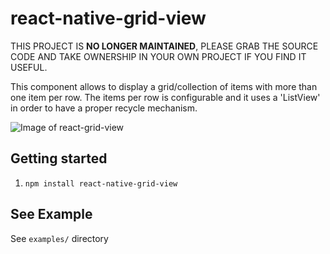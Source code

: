 # react-native-grid-view

THIS PROJECT IS **NO LONGER MAINTAINED**, PLEASE GRAB THE SOURCE CODE AND TAKE OWNERSHIP IN YOUR OWN PROJECT IF YOU FIND IT USEFUL.

This component allows to display a grid/collection of items with more than one item per row. The items per row is configurable and it uses a 'ListView' in order to have a proper recycle mechanism.

![Image of react-grid-view](screen1.jpg)

## Getting started

1. `npm install react-native-grid-view`

## See Example

See `examples/` directory